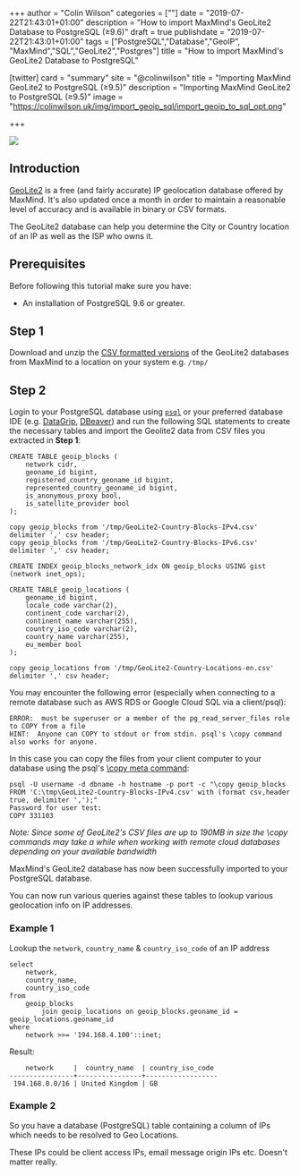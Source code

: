 +++
author = "Colin Wilson"
categories = [""]
date = "2019-07-22T21:43:01+01:00"
description = "How to import MaxMind's GeoLite2 Database to PostgreSQL (≥9.6)"
draft = true
publishdate = "2019-07-22T21:43:01+01:00"
tags = ["PostgreSQL","Database","GeoIP", "MaxMind","SQL","GeoLite2","Postgres"]
title = "How to import MaxMind's GeoLite2 Database to PostgreSQL"

[twitter]
  card = "summary"
  site = "@colinwiIson"
  title = "Importing MaxMind GeoLite2 to PostgreSQL (≥9.5)"
  description = "Importing MaxMind GeoLite2 to PostgreSQL (≥9.5)"
  image = "https://colinwilson.uk/img/import_geoip_sql/import_geoip_to_sql_opt.png"

+++

<p class="tc"><img src="/img/import_geoip_sql/import_geoip_to_sql_opt.png"></p>

## Introduction

[GeoLite2](https://dev.maxmind.com/geoip/geoip2/geolite2/) is a free (and fairly accurate) IP geolocation database offered by MaxMind. It's also updated once a month in order to maintain a reasonable level of accuracy and is available in binary or CSV formats.

The GeoLite2 database can help you determine the City or Country location of an IP as well as the ISP who owns it.

## Prerequisites

Before following this tutorial make sure you have:

* An installation of PostgreSQL 9.6 or greater.

## Step 1

Download and unzip the [CSV formatted versions](https://dev.maxmind.com/geoip/geoip2/geolite2/) of the GeoLite2 databases from MaxMind to a location on your system e.g. `/tmp/`

## Step 2

Login to your PostgreSQL database using [`psql`](https://www.postgresql.org/docs/current/app-psql.html) or your preferred database IDE (e.g. [DataGrip](https://www.jetbrains.com/datagrip/), [DBeaver](https://dbeaver.io/)) and run the following SQL statements to create the necessary tables and import the Geolite2 data from CSV files you extracted in **Step 1**:

<pre><code class="sql">CREATE TABLE geoip_blocks (
	network cidr,
	geoname_id bigint,
	registered_country_geoname_id bigint,
	represented_country_geoname_id bigint,
	is_anonymous_proxy bool,
	is_satellite_provider bool
);

copy geoip_blocks from '/tmp/GeoLite2-Country-Blocks-IPv4.csv' delimiter ',' csv header;
copy geoip_blocks from '/tmp/GeoLite2-Country-Blocks-IPv6.csv' delimiter ',' csv header;

CREATE INDEX geoip_blocks_network_idx ON geoip_blocks USING gist (network inet_ops);

CREATE TABLE geoip_locations (
	geoname_id bigint,
	locale_code varchar(2),
	continent_code varchar(2),
	continent_name varchar(255),
	country_iso_code varchar(2),
	country_name varchar(255),
	eu_member bool
);

copy geoip_locations from '/tmp/GeoLite2-Country-Locations-en.csv' delimiter ',' csv header;
</code></pre>

You may encounter the following error (especially when connecting to a remote database such as AWS RDS or Google Cloud SQL via a client/psql):

<pre><code class="sql">ERROR:  must be superuser or a member of the pg_read_server_files role to COPY from a file
HINT:  Anyone can COPY to stdout or from stdin. psql's \copy command also works for anyone.
</code></pre>

In this case you can copy the files from your client computer to your database using the psql's [\copy meta command](https://www.postgresql.org/docs/current/app-psql.html#APP-PSQL-META-COMMANDS-COPY):

<pre><code class="sql">psql -U username -d dbname -h hostname -p port -c "\copy geoip_blocks FROM 'C:\tmp\GeoLite2-Country-Blocks-IPv4.csv' with (format csv,header true, delimiter ',');"
Password for user test:
COPY 331103
</code></pre>

*Note: Since some of GeoLite2's CSV files are up to 190MB in size the \copy commands may take a while when working with remote cloud databases depending on your available bandwidth*

MaxMind's GeoLite2 database has now been successfully imported to your PostgreSQL database.

You can now run various queries against these tables to lookup various geolocation info on IP addresses.

### Example 1

Lookup the `network`, `country_name` & `country_iso_code` of an IP address

<pre><code class="sql">select
    network,
    country_name,
    country_iso_code
from
    geoip_blocks
        join geoip_locations on geoip_blocks.geoname_id = geoip_locations.geoname_id
where
    network >>= '194.168.4.100'::inet;
</code></pre>

Result:

<pre><code class="sql">    network     |  country_name  | country_iso_code
----------------+----------------+------------------
 194.168.0.0/16 | United Kingdom | GB
</code></pre>

### Example 2

So you have a database (PostgreSQL) table containing a column of IPs which needs to be resolved to Geo Locations.

These IPs could be client access IPs, email message origin IPs etc. Doesn't matter really.